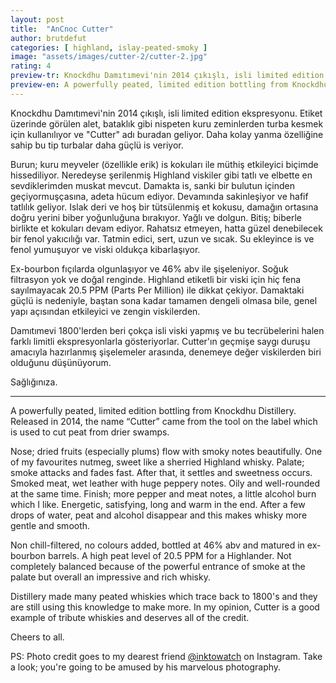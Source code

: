 ```yaml
---
layout: post
title:  "AnCnoc Cutter"
author: brutdefut
categories: [ highland, islay-peated-smoky ]
image: "assets/images/cutter-2/cutter-2.jpg"
rating: 4
preview-tr: Knockdhu Damıtımevi'nin 2014 çıkışlı, isli limited edition ekspresyonu.
preview-en: A powerfully peated, limited edition bottling from Knockdhu Distillery.
---
```


Knockdhu Damıtımevi'nin 2014 çıkışlı, isli limited edition ekspresyonu. Etiket üzerinde görülen alet, bataklık gibi nispeten kuru zeminlerden turba kesmek için kullanılıyor ve "Cutter" adı buradan geliyor. Daha kolay yanma özelliğine sahip bu tip turbalar daha güçlü is veriyor. 

Burun; kuru meyveler (özellikle erik) is kokuları ile müthiş etkileyici biçimde hissediliyor. Neredeyse şerilenmiş Highland viskiler gibi tatlı ve elbette en sevdiklerimden muskat mevcut.
Damakta is, sanki bir bulutun içinden geçiyormuşçasına, adeta hücum ediyor. Devamında sakinleşiyor ve hafif tatlılık geliyor. Islak deri ve hoş bir tütsülenmiş et kokusu, damağın ortasına doğru yerini biber yoğunluğuna bırakıyor. Yağlı ve dolgun. 
Bitiş; biberle birlikte et kokuları devam ediyor. Rahatsız etmeyen, hatta güzel denebilecek bir fenol yakıcılığı var. Tatmin edici, sert, uzun ve sıcak. Su ekleyince is ve fenol yumuşuyor ve viski oldukça kibarlaşıyor.

Ex-bourbon fıçılarda olgunlaşıyor ve 46% abv ile şişeleniyor. Soğuk filtrasyon yok ve doğal renginde. Highland etiketli bir viski için hiç fena sayılmayacak 20.5 PPM (Parts Per Million) ile dikkat çekiyor. Damaktaki güçlü is nedeniyle, baştan sona kadar tamamen dengeli olmasa bile, genel yapı açısından etkileyici ve zengin viskilerden.

Damıtımevi 1800'lerden beri çokça isli viski yapmış ve bu tecrübelerini halen farklı limitli ekspresyonlarla gösteriyorlar. Cutter'ın geçmişe saygı duruşu amacıyla hazırlanmış şişelemeler arasında, denemeye değer viskilerden biri olduğunu düşünüyorum. 

Sağlığınıza.

----------------------------------------------------------------------

<p id="english"></p>

A powerfully peated, limited edition bottling from Knockdhu Distillery. Released in 2014, the name “Cutter” came from the tool on the label which is used to cut peat from drier swamps. 

Nose; dried fruits (especially plums) flow with smoky notes beautifully. One of my favourites nutmeg, sweet like a sherried Highland whisky. 
Palate; smoke attacks and fades fast. After that, it settles and sweetness occurs. Smoked meat, wet leather with huge peppery notes. Oily and well-rounded at the same time. 
Finish; more pepper and meat notes, a little alcohol burn which I like. Energetic, satisfying, long and warm in the end. After a few drops of water, peat and alcohol disappear and this makes whisky more gentle and smooth.

Non chill-filtered, no colours added, bottled at 46% abv and matured in ex-bourbon barrels. A high peat level of 20.5 PPM for a Highlander. Not completely balanced because of the powerful entrance of smoke at the palate but overall an impressive and rich whisky.

Distillery made many peated whiskies which trace back to 1800's and they are still using this knowledge to make more. In my opinion, Cutter is a good example of tribute whiskies and deserves all of the credit. 

Cheers to all.

PS: Photo credit goes to my dearest friend <a target= "_blank" href="https://www.instagram.com/inktowatch">@inktowatch</a> on Instagram. Take a look; you're going to be amused by his marvelous photography. 
